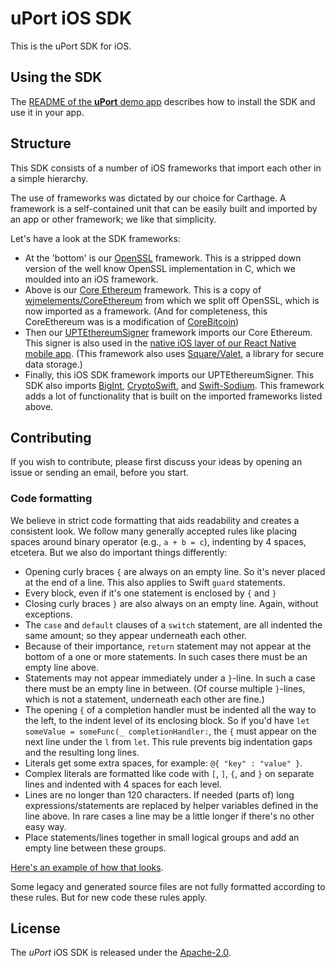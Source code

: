 # uPort iOS SDK

This is the uPort SDK for iOS.

## Using the SDK

The [README of the **uPort** demo app](https://github.com/uport-project/uport-ios-demo/blob/master/README.md) describes how to install the SDK and use it in your app.

## Structure

This SDK consists of a number of iOS frameworks that import each other in a simple hierarchy.

The use of frameworks was dictated by our choice for Carthage. A framework is a self-contained unit that can be easily built and imported by an app or other framework; we like that simplicity.

Let's have a look at the SDK frameworks:
* At the 'bottom' is our [OpenSSL](https://github.com/uport-project/uport-ios-openssl) framework. This is a stripped down version of the well know OpenSSL implementation in C, which we moulded into an iOS framework.
* Above is our [Core Ethereum](https://github.com/uport-project/uport-ios-core-eth) framework. This is a copy of [wjmelements/CoreEthereum](https://github.com/wjmelements/CoreEthereum) from which we split off OpenSSL, which is now imported as a framework. (And for completeness, this CoreEthereum was is a modification of [CoreBitcoin](https://github.com/oleganza/CoreBitcoin))
* Then our [UPTEthereumSigner](https://github.com/uport-project/UPTEthereumSigner) framework imports our Core Ethereum. This signer is also used in the [native iOS layer of our React Native mobile app](https://github.com/uport-project/uport-mobile/tree/develop/ios). (This framework also uses [Square/Valet](https://github.com/Square/Valet), a library for secure data storage.)
* Finally, this iOS SDK framework imports our UPTEthereumSigner. This SDK also imports [BigInt](https://github.com/attaswift/BigInt), [CryptoSwift](https://github.com/krzyzanowskim/CryptoSwift), and [Swift-Sodium](https://github.com/jedisct1/swift-sodium). This framework adds a lot of functionality that is built on the imported frameworks listed above.

## Contributing

If you wish to contribute, please first discuss your ideas by opening an issue or sending an email, before you start.

### Code formatting

We believe in strict code formatting that aids readability and creates a consistent look. We follow many generally accepted rules like placing spaces around binary operator (e.g., `a + b = c`), indenting by 4 spaces, etcetera. But we also do important things differently:

* Opening curly braces `{` are always on an empty line. So it's never placed at the end of a line. This also applies to Swift `guard` statements.
* Every block, even if it's one statement is enclosed by `{` and `}`
* Closing curly braces `}` are also always on an empty line. Again, without exceptions.
* The `case` and `default` clauses of a `switch` statement, are all indented the same amount; so they appear underneath each other.
* Because of their importance, `return` statement may not appear at the bottom of a one or more statements. In such cases there must be an empty line above.
* Statements may not appear immediately under a `}`-line. In such a case there must be an empty line in between. (Of course multiple `}`-lines, which is not a statement, underneath each other are fine.)
* The opening `{` of a completion handler must be indented all the way to the left, to the indent level of its enclosing block. So if you'd have `let someValue = someFunc(_ completionHandler:`, the `{` must appear on the next line under the `l` from `let`. This rule prevents big indentation gaps and the resulting long lines.
* Literals get some extra spaces, for example: `@{ "key" : "value" }`.
* Complex literals are formatted like code with `[`, `]`, `{`, and `}` on separate lines and indented with 4 spaces for each level.
* Lines are no longer than 120 characters. If needed (parts of) long expressions/statements are replaced by helper variables defined in the line above. In rare cases a line may be a little longer if there's no other easy way.
* Place statements/lines together in small logical groups and add an empty line between these groups.

[Here's an example of how that looks](https://github.com/uport-project/uport-ios-sdk/blob/master/UPort/EthrDID/EthrDIDResolver.swift).

Some legacy and generated source files are not fully formatted according to these rules. But for new code these rules apply.

## License

The *uPort* iOS SDK is released under the [Apache-2.0](LICENSE.txt).
